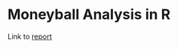 # Moneyball Analysis in R

Link to [report](https://shahreyar-abeer.github.io/moneyball/Moneyball_analysis.html)

